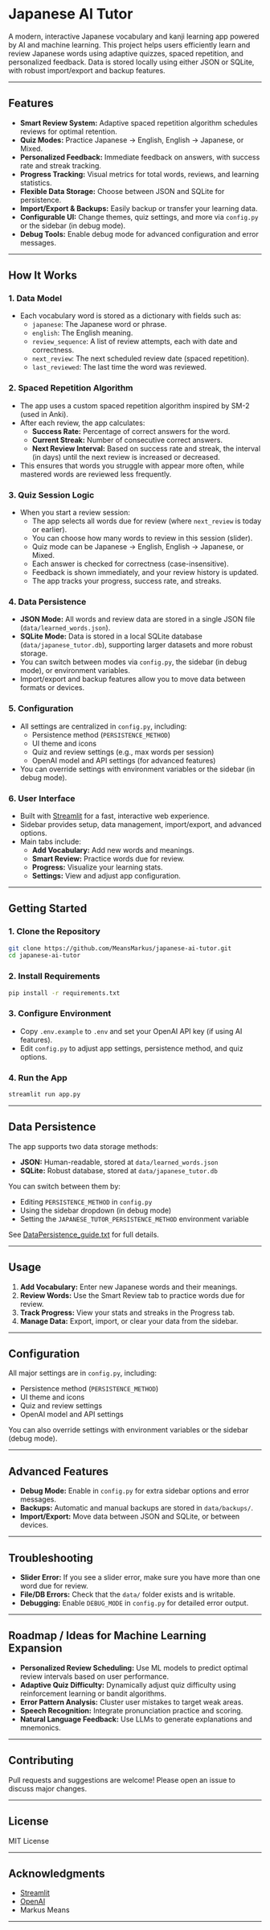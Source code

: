 # Japanese AI Tutor

A modern, interactive Japanese vocabulary and kanji learning app powered by AI and machine learning. This project helps users efficiently learn and review Japanese words using adaptive quizzes, spaced repetition, and personalized feedback. Data is stored locally using either JSON or SQLite, with robust import/export and backup features.

---

## Features

- **Smart Review System:** Adaptive spaced repetition algorithm schedules reviews for optimal retention.
- **Quiz Modes:** Practice Japanese → English, English → Japanese, or Mixed.
- **Personalized Feedback:** Immediate feedback on answers, with success rate and streak tracking.
- **Progress Tracking:** Visual metrics for total words, reviews, and learning statistics.
- **Flexible Data Storage:** Choose between JSON and SQLite for persistence.
- **Import/Export & Backups:** Easily backup or transfer your learning data.
- **Configurable UI:** Change themes, quiz settings, and more via `config.py` or the sidebar (in debug mode).
- **Debug Tools:** Enable debug mode for advanced configuration and error messages.

---

## How It Works

### 1. Data Model

- Each vocabulary word is stored as a dictionary with fields such as:
  - `japanese`: The Japanese word or phrase.
  - `english`: The English meaning.
  - `review_sequence`: A list of review attempts, each with date and correctness.
  - `next_review`: The next scheduled review date (spaced repetition).
  - `last_reviewed`: The last time the word was reviewed.

### 2. Spaced Repetition Algorithm

- The app uses a custom spaced repetition algorithm inspired by SM-2 (used in Anki).
- After each review, the app calculates:
  - **Success Rate:** Percentage of correct answers for the word.
  - **Current Streak:** Number of consecutive correct answers.
  - **Next Review Interval:** Based on success rate and streak, the interval (in days) until the next review is increased or decreased.
- This ensures that words you struggle with appear more often, while mastered words are reviewed less frequently.

### 3. Quiz Session Logic

- When you start a review session:
  - The app selects all words due for review (where `next_review` is today or earlier).
  - You can choose how many words to review in this session (slider).
  - Quiz mode can be Japanese → English, English → Japanese, or Mixed.
  - Each answer is checked for correctness (case-insensitive).
  - Feedback is shown immediately, and your review history is updated.
  - The app tracks your progress, success rate, and streaks.

### 4. Data Persistence

- **JSON Mode:** All words and review data are stored in a single JSON file (`data/learned_words.json`).
- **SQLite Mode:** Data is stored in a local SQLite database (`data/japanese_tutor.db`), supporting larger datasets and more robust storage.
- You can switch between modes via `config.py`, the sidebar (in debug mode), or environment variables.
- Import/export and backup features allow you to move data between formats or devices.

### 5. Configuration

- All settings are centralized in `config.py`, including:
  - Persistence method (`PERSISTENCE_METHOD`)
  - UI theme and icons
  - Quiz and review settings (e.g., max words per session)
  - OpenAI model and API settings (for advanced features)
- You can override settings with environment variables or the sidebar (in debug mode).

### 6. User Interface

- Built with [Streamlit](https://streamlit.io/) for a fast, interactive web experience.
- Sidebar provides setup, data management, import/export, and advanced options.
- Main tabs include:
  - **Add Vocabulary:** Add new words and meanings.
  - **Smart Review:** Practice words due for review.
  - **Progress:** Visualize your learning stats.
  - **Settings:** View and adjust app configuration.

---

## Getting Started

### 1. Clone the Repository

```bash
git clone https://github.com/MeansMarkus/japanese-ai-tutor.git
cd japanese-ai-tutor
```

### 2. Install Requirements

```bash
pip install -r requirements.txt
```

### 3. Configure Environment

- Copy `.env.example` to `.env` and set your OpenAI API key (if using AI features).
- Edit `config.py` to adjust app settings, persistence method, and quiz options.

### 4. Run the App

```bash
streamlit run app.py
```

---

## Data Persistence

The app supports two data storage methods:

- **JSON:** Human-readable, stored at `data/learned_words.json`
- **SQLite:** Robust database, stored at `data/japanese_tutor.db`

You can switch between them by:
- Editing `PERSISTENCE_METHOD` in `config.py`
- Using the sidebar dropdown (in debug mode)
- Setting the `JAPANESE_TUTOR_PERSISTENCE_METHOD` environment variable

See [DataPersistence_guide.txt](DataPersistence_guide.txt) for full details.

---

## Usage

1. **Add Vocabulary:** Enter new Japanese words and their meanings.
2. **Review Words:** Use the Smart Review tab to practice words due for review.
3. **Track Progress:** View your stats and streaks in the Progress tab.
4. **Manage Data:** Export, import, or clear your data from the sidebar.

---

## Configuration

All major settings are in `config.py`, including:

- Persistence method (`PERSISTENCE_METHOD`)
- UI theme and icons
- Quiz and review settings
- OpenAI model and API settings

You can also override settings with environment variables or the sidebar (debug mode).

---

## Advanced Features

- **Debug Mode:** Enable in `config.py` for extra sidebar options and error messages.
- **Backups:** Automatic and manual backups are stored in `data/backups/`.
- **Import/Export:** Move data between JSON and SQLite, or between devices.

---

## Troubleshooting

- **Slider Error:** If you see a slider error, make sure you have more than one word due for review.
- **File/DB Errors:** Check that the `data/` folder exists and is writable.
- **Debugging:** Enable `DEBUG_MODE` in `config.py` for detailed error output.

---

## Roadmap / Ideas for Machine Learning Expansion

- **Personalized Review Scheduling:** Use ML models to predict optimal review intervals based on user performance.
- **Adaptive Quiz Difficulty:** Dynamically adjust quiz difficulty using reinforcement learning or bandit algorithms.
- **Error Pattern Analysis:** Cluster user mistakes to target weak areas.
- **Speech Recognition:** Integrate pronunciation practice and scoring.
- **Natural Language Feedback:** Use LLMs to generate explanations and mnemonics.

---

## Contributing

Pull requests and suggestions are welcome! Please open an issue to discuss major changes.

---

## License

MIT License

---

## Acknowledgments

- [Streamlit](https://streamlit.io/)
- [OpenAI](https://openai.com/)
- Markus Means

---